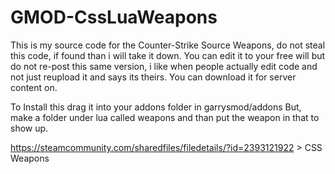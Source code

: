 # GMOD-CssLuaWeapons
This is my source code for the Counter-Strike Source Weapons, do not steal this code, if found than i will take it down. You can edit it to your free will but do not re-post this
same version, i like when people actually edit code and not just reupload it and says its theirs. You can download it for server content on.

To Install this drag it into your addons folder in garrysmod/addons
But, make a folder under lua called weapons and than put the weapon
in that to show up.

https://steamcommunity.com/sharedfiles/filedetails/?id=2393121922 > CSS Weapons
